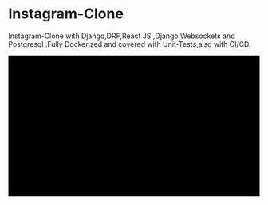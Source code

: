 # Instagram-Clone
Instagram-Clone with Django,DRF,React JS ,Django  Websockets and Postgresql .Fully Dockerized and covered with Unit-Tests,also with CI/CD.



<img src="https://github.com/khodjiyev2o/Instagram-Clone/blob/main/instagram.gif"/>
